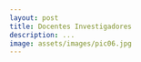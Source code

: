 ```yaml
---
layout: post
title: Docentes Investigadores
description: ...
image: assets/images/pic06.jpg
---
```


# 